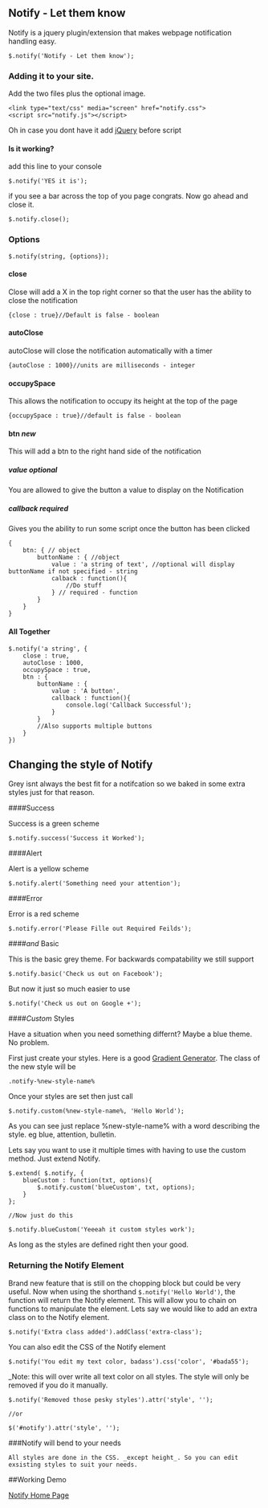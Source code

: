 ## Notify - Let them know

Notify is a jquery plugin/extension that makes webpage notification handling easy.

    $.notify('Notify - Let them know');
    
### Adding it to your site.

Add the two files plus the optional image.

    <link type="text/css" media="screen" href="notify.css">
    <script src="notify.js"></script>
    
Oh in case you dont have it add [jQuery](http://jquery.com) before script

#### Is it working?

add this line to your console
    
    $.notify('YES it is');
    
if you see a bar across the top of you page congrats. Now go ahead and close it.

    $.notify.close();
    
### Options

    $.notify(string, {options});
    
#### close

Close will add a X in the top right corner so that the user has the ability to close the notification

    {close : true}//Default is false - boolean
    
#### autoClose

autoClose will close the notification automatically with a timer

    {autoClose : 1000}//units are milliseconds - integer
    
#### occupySpace

This allows the notification to occupy its height at the top of the page

    {occupySpace : true}//default is false - boolean
    
#### btn *new*

This will add a btn to the right hand side of the notification

##### value _optional_

You are allowed to give the button a value to display on the Notification

##### callback _required_

Gives you the ability to run some script once the button has been clicked

    {
        btn: { // object
            buttonName : { //object
                value : 'a string of text', //optional will display buttonName if not specified - string
                calback : function(){
                    //Do stuff
                } // required - function
            }
        }
    }
    
#### All Together

    $.notify('a string', {
        close : true,
        autoClose : 1000,
        occupySpace : true,
        btn : {
            buttonName : {
                value : 'A button',
                callback : function(){
                    console.log('Callback Successful');
                }
            }
            //Also supports multiple buttons
        }
    })
    
    
## Changing the style of Notify

Grey isnt always the best fit for a notifcation so we baked in some extra styles just for that reason.

####Success

Success is a green scheme

    $.notify.success('Success it Worked');
    
####Alert

Alert is a yellow scheme

    $.notify.alert('Something need your attention');
    
####Error

Error is a red scheme

    $.notify.error('Please Fille out Required Feilds');
    
####_and_ Basic

This is the basic grey theme. For backwards compatability we still support

    $.notify.basic('Check us out on Facebook');
    
But now it just so much easier to use

    $.notify('Check us out on Google +');
    
####*Custom* Styles

Have a situation when you need something differnt? Maybe a blue theme. No problem.

First just create your styles. Here is a good [Gradient Generator](http://www.colorzilla.com/gradient-editor/). The class of the new style will be

    .notify-%new-style-name%
    
Once your styles are set then just call

    $.notify.custom(%new-style-name%, 'Hello World');
    
As you can see just replace %new-style-name% with a word describing the style. eg blue, attention, bulletin.

Lets say you want to use it multiple times with having to use the custom method. Just extend Notify.

    $.extend( $.notify, {
        blueCustom : function(txt, options){
            $.notify.custom('blueCustom', txt, options);
        }
    };
    
    //Now just do this
    
    $.notify.blueCustom('Yeeeah it custom styles work');

As long as the styles are defined right then your good.

### Returning the Notify Element

Brand new feature that is still on the chopping block but could be very useful. Now when using the shorthand `$.notify('Hello World')`, the function will return the Notify element. This will allow you to chain on functions to manipulate the element. Lets say we would like to add an extra class on to the Notify element.

    $.notify('Extra class added').addClass('extra-class');
    
You can also edit the CSS of the Notify element

    $.notify('You edit my text color, badass').css('color', '#bada55');
    
_Note: this will over write all text color on all styles. The style will only be removed if you do it manually.

    $.notify('Removed those pesky styles').attr('style', '');
    
    //or
    
    $('#notify').attr('style', '');

###Notify will bend to your needs

    All styles are done in the CSS. _except height_. So you can edit exsisting styles to suit your needs.
    
##Working Demo

[Notify Home Page](http://redeyeoperation.com/plugins/Notify)
